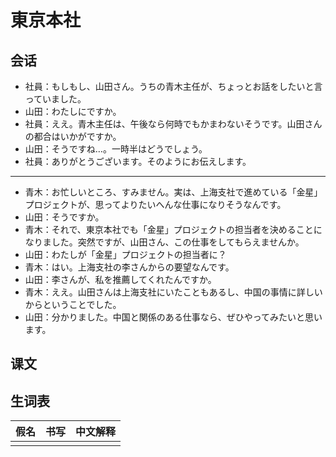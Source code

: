 # 東京本社

## 会话

- 社員：もしもし、山田さん。うちの青木主任が、ちょっとお話をしたいと言っていました。
- 山田：わたしにですか。
- 社員：ええ。青木主任は、午後なら何時でもかまわないそうです。山田さんの都合はいかがですか。
- 山田：そうですね…。一時半はどうでしょう。
- 社員：ありがとうございます。そのようにお伝えします。

---

- 青木：お忙しいところ、すみません。実は、上海支社で進めている「金星」プロジェクトが、思ってよりたいへんな仕事になりそうなんです。
- 山田：そうですか。
- 青木：それで、東京本社でも「金星」プロジェクトの担当者を決めることになりました。突然ですが、山田さん、この仕事をしてもらえませんか。
- 山田：わたしが「金星」プロジェクトの担当者に？
- 青木：はい。上海支社の李さんからの要望なんです。
- 山田：李さんが、私を推薦してくれたんですか。
- 青木：ええ。山田さんは上海支社にいたこともあるし、中国の事情に詳しいからということでした。
- 山田：分かりました。中国と関係のある仕事なら、ぜひやってみたいと思います。

## 课文

## 生词表

| 假名 | 书写 | 中文解释 |
| ---- | ---- | -------- |
|      |      |          |
